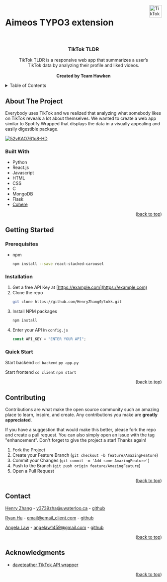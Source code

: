 <a href="https://henryzhang0.github.io/tokk/">
    <img src="https://i.imgur.com/88Gwvsz.png" alt="TikTokTLDR logo" title="TikTokTLDR" align="right" justify-content="center" height="40" />
</a>

# Aimeos TYPO3 extension
<div id="top"></div>
<!-- PROJECT LOGO -->

<br />
<div align="center">


<h3 align="center">TikTok TLDR</h3>
  <p align="center">
    TikTok TLDR is a responsive web app that summarizes a user’s <br />
    TikTok data by analyzing their profile and liked videos.
    <br />
    <br />
    <strong>Created by Team Hawken</strong>
  </p>
</div>

<!-- TABLE OF CONTENTS -->
<details>
  <summary>Table of Contents</summary>
  <ol>
    <li>
      <a href="#about-the-project">About The Project</a>
      <ul>
        <li><a href="#built-with">Built With</a></li>
      </ul>
    </li>
    <li>
      <a href="#getting-started">Getting Started</a>
      <ul>
        <li><a href="#prerequisites">Prerequisites</a></li>
        <li><a href="#installation">Installation</a></li>
        <li><a href="#quickstart">Quick Start</a></li>
      </ul>
    </li>
    <li><a href="#contributing">Contributing</a></li>
    <li><a href="#contact">Contact</a></li>
    <li><a href="#acknowledgments">Acknowledgments</a></li>
  </ol>
</details>

<!-- ABOUT THE PROJECT -->

## About The Project

Everybody uses TikTok and we realized that analyzing what somebody likes on TikTok reveals a lot about themselves. We wanted to create a web app similar to Spotify Wrapped that displays the data in a visually appealing and easily digestible package.

[![52vKAO761o8-HD](https://user-images.githubusercontent.com/92134792/169413680-47e7d741-9904-4201-9d79-b65677d12526.jpg)](https://www.youtube.com/watch?v=52vKAO761o8&ab_channel=RyanHu)


### Built With

- Python
- React.js
- Javascript
- HTML
- CSS
- C
- MongoDB
- Flask
- [Cohere](https://cohere.ai/)

<p align="right">(<a href="#top">back to top</a>)</p>

<!-- GETTING STARTED -->

## Getting Started

### Prerequisites

- npm
  ```sh
  npm install --save react-stacked-carousel
  ```

### Installation

1. Get a free API Key at [https://example.com](https://example.com)
2. Clone the repo
   ```sh
   git clone https://github.com/HenryZhang0/tokk.git
   ```
3. Install NPM packages
   ```sh
   npm install
   ```
4. Enter your API in `config.js`
   ```js
   const API_KEY = "ENTER YOUR API";
   ```

### Quick Start

Start backend
`cd backend`
`py app.py`

Start frontend
`cd client`
`npm start`

<p align="right">(<a href="#top">back to top</a>)</p>

<!-- CONTRIBUTING -->

## Contributing

Contributions are what make the open source community such an amazing place to learn, inspire, and create. Any contributions you make are **greatly appreciated**.

If you have a suggestion that would make this better, please fork the repo and create a pull request. You can also simply open an issue with the tag "enhancement".
Don't forget to give the project a star! Thanks again!

1. Fork the Project
2. Create your Feature Branch (`git checkout -b feature/AmazingFeature`)
3. Commit your Changes (`git commit -m 'Add some AmazingFeature'`)
4. Push to the Branch (`git push origin feature/AmazingFeature`)
5. Open a Pull Request

<p align="right">(<a href="#top">back to top</a>)</p>

<!-- CONTACT -->

## Contact

[Henry Zhang](https://www.linkedin.com/in/henryzhang0/) - y3739zha@uwaterloo.ca - [github](https://github.com/HenryZhang0)

[Ryan Hu](https://www.linkedin.com/in/ryannhu/) - email@email_client.com - [github](https://github.com/ryannhu)

[Angela Law](https://www.linkedin.com/in/angela-law-01267b188/) - angelaw1459@gmail.com - [github](https://github.com/torotuna)

<p align="right">(<a href="#top">back to top</a>)</p>

<!-- ACKNOWLEDGMENTS -->

## Acknowledgments

- [daveteather TikTok API wrapper](https://github.com/davidteather/TikTok-Api)

<p align="right">(<a href="#top">back to top</a>)</p>
